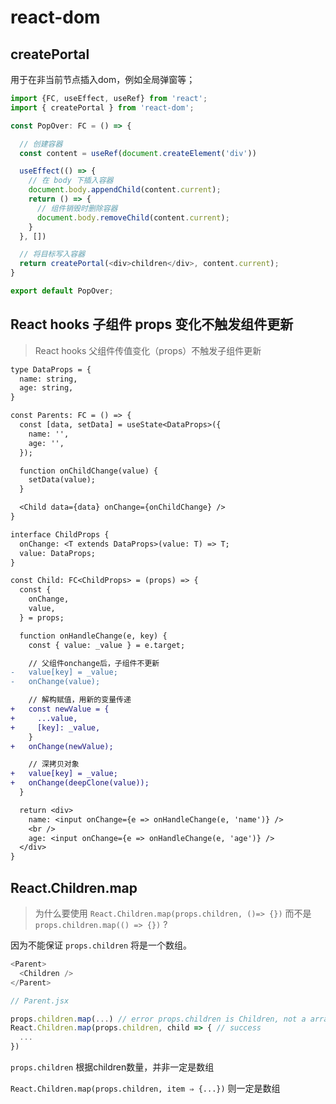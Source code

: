 # react-dom

## createPortal

用于在非当前节点插入dom，例如全局弹窗等；

``` js
import {FC, useEffect, useRef} from 'react';
import { createPortal } from 'react-dom';

const PopOver: FC = () => {

  // 创建容器
  const content = useRef(document.createElement('div'))

  useEffect(() => {
    // 在 body 下插入容器
    document.body.appendChild(content.current);
    return () => {
      // 组件销毁时删除容器
      document.body.removeChild(content.current);
    }
  }, [])

  // 将目标写入容器
  return createPortal(<div>children</div>, content.current);
}

export default PopOver;
```

## React hooks 子组件 props 变化不触发组件更新

> React hooks 父组件传值变化（props）不触发子组件更新

``` diff
type DataProps = {
  name: string,
  age: string,
}

const Parents: FC = () => {
  const [data, setData] = useState<DataProps>({
    name: '',
    age: '',
  });

  function onChildChange(value) {
    setData(value);
  }

  <Child data={data} onChange={onChildChange} />
}

interface ChildProps {
  onChange: <T extends DataProps>(value: T) => T;
  value: DataProps;
}

const Child: FC<ChildProps> = (props) => {
  const {
    onChange,
    value,
  } = props;

  function onHandleChange(e, key) {
    const { value: _value } = e.target;

    // 父组件onchange后，子组件不更新
-   value[key] = _value;
-   onChange(value);

    // 解构赋值，用新的变量传递
+   const newValue = {
+     ...value,
+     [key]: _value,
    }
+   onChange(newValue);

    // 深拷贝对象
+   value[key] = _value;
+   onChange(deepClone(value));
  }

  return <div>
    name: <input onChange={e => onHandleChange(e, 'name')} />
    <br />
    age: <input onChange={e => onHandleChange(e, 'age')} />
  </div>
}

```

## React.Children.map

> 为什么要使用 `React.Children.map(props.children, ()=> {})` 而不是 `props.children.map(() => {})` ?

因为不能保证 `props.children` 将是一个数组。

``` js
<Parent>
  <Children />
</Parent>

// Parent.jsx

props.children.map(...) // error props.children is Children, not a array
React.Children.map(props.children, child => { // success
  ...
})
```

`props.children` 根据children数量，并非一定是数组

`React.Children.map(props.children, item ⇒ {...})` 则一定是数组
